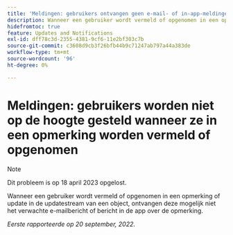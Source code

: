 ```yaml
---
title: 'Meldingen: gebruikers ontvangen geen e-mail- of in-app-meldingen wanneer deze worden vermeld of in een opmerking worden opgenomen'
description: Wanneer een gebruiker wordt vermeld of opgenomen in een opmerking of update in de updatestream van een object, ontvangen deze mogelijk niet het verwachte e-mailbericht of bericht in de app over de opmerking.
hidefromtoc: true
feature: Updates and Notifications
exl-id: dff78c3d-2355-4381-9cf6-11e2bf303c7b
source-git-commit: c3608d9cb3f26bfb44b9c71247ab797a44a383de
workflow-type: tm+mt
source-wordcount: '96'
ht-degree: 0%

---
```


# Meldingen: gebruikers worden niet op de hoogte gesteld wanneer ze in een opmerking worden vermeld of opgenomen

>[!NOTE]
>
>Dit probleem is op 18 april 2023 opgelost.

Wanneer een gebruiker wordt vermeld of opgenomen in een opmerking of update in de updatestream van een object, ontvangen deze mogelijk niet het verwachte e-mailbericht of bericht in de app over de opmerking.

_Eerste rapporteerde op 20 september, 2022._
